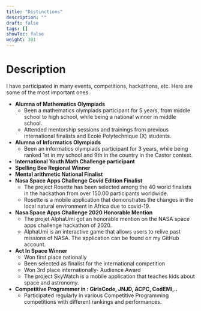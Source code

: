 ```yaml
---
title: "Distinctions"
description: ""
draft: false
tags: []
showToc: false
weight: 301
--- 
```


# Description
I have participated in many events, competitions, hackathons, etc. Here are some of the most important ones.

- **Alumna of Mathematics Olympiads**
    - Been a mathematics olympiads participant for 5 years, from middle school to high school, while being a national winner in middle school.
    - Attended mentorship sessions and trainings from previous international finalists and Ecole Polytechnique (X) students.
- **Alumna of Informatics Olympiads**
    - Been an informatics olympiads participant for 3 years, while being ranked 1st in my school and 9th in the country in the Castor contest.
- **International Youth Math Challenge participant**
- **Spelling Bee Regional Winner**
- **Mental arithmetic National Finalist**
- **Nasa Space Apps Challenge Covid Edition Finalist**
    - The project Rosette has been selected among the 40 world finalists in the hackathon from over 150.00 participants worldwide.
    - Rosette is a mobile application that demonstrates the changes in the local natural environment in Africa due to covid-19.
- **Nasa Space Apps Challenge 2020 Honorable Mention**
    - The projet AlphaUmi got an honorable mention on the NASA space apps challenge hackathon of 2020.
    - AlphaUmi is an interactive game that allows users to relive past missions of NASA.
    The application can be found on my GitHub account.
- **Act In Space Winner**
    - Won first place nationally
    - Been selected as finalist for the international competition
    - Won 3rd place internationally- Audience Award
    - The project SkyWatch is a mobile application that teaches kids about space and astronomy.
- **Competitive Programmer in : GirlsCode, JNJD, ACPC, CodEMI,..**
    - Participated regularly in various Competitive Programming competitions with different rankings and performances.

